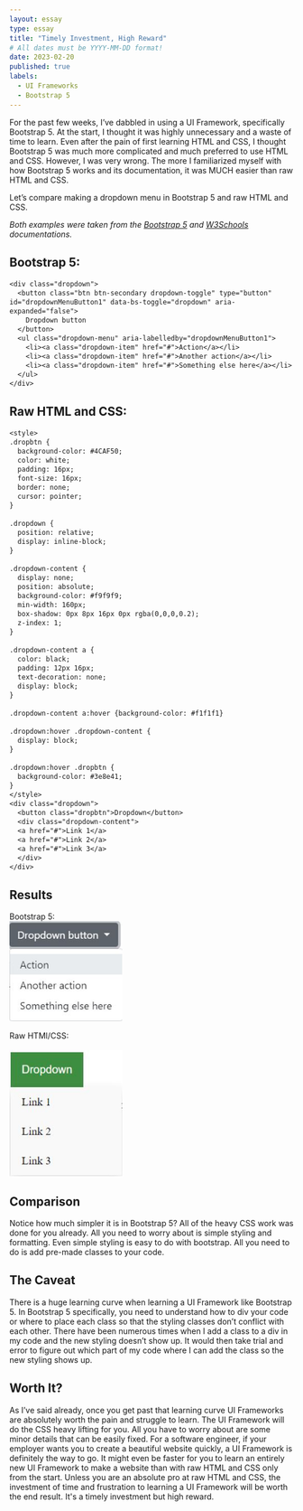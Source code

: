 ```yaml
---
layout: essay
type: essay
title: "Timely Investment, High Reward"
# All dates must be YYYY-MM-DD format!
date: 2023-02-20
published: true
labels:
  - UI Frameworks
  - Bootstrap 5
---
```

For the past few weeks, I’ve dabbled in using a UI Framework, specifically Bootstrap 5. At the start, I thought it was highly unnecessary and a waste of time to learn. Even after the pain of first learning HTML and CSS, I thought Bootstrap 5 was much more complicated and much preferred to use HTML and CSS. However, I was very wrong. The more I familiarized myself with how Bootstrap 5 works and its documentation, it was MUCH easier than raw HTML and CSS.

Let’s compare making a dropdown menu in Bootstrap 5 and raw HTML and CSS.

*Both examples were taken from the [Bootstrap 5](https://getbootstrap.com/docs/5.0/components/dropdowns/) and [W3Schools](https://www.w3schools.com/css/css_dropdowns.asp) documentations.*

## Bootstrap 5:
```
<div class="dropdown">
  <button class="btn btn-secondary dropdown-toggle" type="button" id="dropdownMenuButton1" data-bs-toggle="dropdown" aria-expanded="false">
    Dropdown button
  </button>
  <ul class="dropdown-menu" aria-labelledby="dropdownMenuButton1">
    <li><a class="dropdown-item" href="#">Action</a></li>
    <li><a class="dropdown-item" href="#">Another action</a></li>
    <li><a class="dropdown-item" href="#">Something else here</a></li>
  </ul>
</div>
```
## Raw HTML and CSS:
```
<style>
.dropbtn {
  background-color: #4CAF50;
  color: white;
  padding: 16px;
  font-size: 16px;
  border: none;
  cursor: pointer;
}

.dropdown {
  position: relative;
  display: inline-block;
}

.dropdown-content {
  display: none;
  position: absolute;
  background-color: #f9f9f9;
  min-width: 160px;
  box-shadow: 0px 8px 16px 0px rgba(0,0,0,0.2);
  z-index: 1;
}

.dropdown-content a {
  color: black;
  padding: 12px 16px;
  text-decoration: none;
  display: block;
}

.dropdown-content a:hover {background-color: #f1f1f1}

.dropdown:hover .dropdown-content {
  display: block;
}

.dropdown:hover .dropbtn {
  background-color: #3e8e41;
}
</style>
<div class="dropdown">
  <button class="dropbtn">Dropdown</button>
  <div class="dropdown-content">
  <a href="#">Link 1</a>
  <a href="#">Link 2</a>
  <a href="#">Link 3</a>
  </div>
</div>
```
## Results
Bootstrap 5: <br/>
<img width="200px" class="rounded float-start pe-4" src="../img/uiframewords/bootstrap5.JPG">

<div class="float-end">Raw HTMl/CSS:</div><br/>
<img width="200px" class="rounded float-end pe-4" src="../img/uiframewords/rawhtmlcss.JPG" >

## Comparison

Notice how much simpler it is in Bootstrap 5? All of the heavy CSS work was done for you already. All you need to worry about is simple styling and formatting. Even simple styling is easy to do with bootstrap. All you need to do is add pre-made classes to your code.

## The Caveat

There is a huge learning curve when learning a UI Framework like Bootstrap 5. In Bootstrap 5 specifically, you need to understand how to div your code or where to place each class so that the styling classes don’t conflict with each other. There have been numerous times when I add a class to a div in my code and the new styling doesn’t show up. It would then take trial and error to figure out which part of my code where I can add the class so the new styling shows up.

## Worth It?

As I’ve said already, once you get past that learning curve UI Frameworks are absolutely worth the pain and struggle to learn. The UI Framework will do the CSS heavy lifting for you. All you have to worry about are some minor details that can be easily fixed. For a software engineer, if your employer wants you to create a beautiful website quickly, a UI Framework is definitely the way to go. It might even be faster for you to learn an entirely new UI Framework to make a website than with raw HTML and CSS only from the start. Unless you are an absolute pro at raw HTML and CSS, the investment of time and frustration to learning a UI Framework will be worth the end result. It's a timely investment but high reward.
